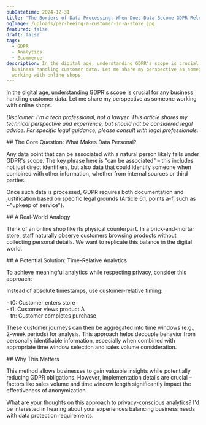 ```yaml
---
pubDatetime: 2024-12-31
title: "The Borders of Data Processing: When Does Data Become GDPR Relevant?"
ogImage: /uploads/per-beeing-a-customer-in-a-store.jpg
featured: false
draft: false
tags:
  - GDPR
  - Analytics
  - Ecommerce
description: In the digital age, understanding GDPR's scope is crucial for any
  business handling customer data. Let me share my perspective as someone
  working with online shops.
---
```

In the digital age, understanding GDPR's scope is crucial for any business handling customer data. Let me share my perspective as someone working with online shops.

_Disclaimer: I'm a tech professional, not a lawyer. This article shares my technical perspective and experience, but should not be considered legal advice. For specific legal guidance, please consult with legal professionals._

\## The Core Question: What Makes Data Personal?

Any data point that can be associated with a natural person likely falls under GDPR's scope. The key phrase here is "can be associated" – this includes not just direct identifiers, but also data that could identify someone when combined with other information, whether from internal sources or third parties.

Once such data is processed, GDPR requires both documentation and justification based on specific legal grounds (Article 6.1, points a-f, such as ~"upkeep of service").

\## A Real-World Analogy

Think of an online shop like its physical counterpart. In a brick-and-mortar store, staff naturally observe customers browsing products without collecting personal details. We want to replicate this balance in the digital world.

\## A Potential Solution: Time-Relative Analytics

To achieve meaningful analytics while respecting privacy, consider this approach:

Instead of absolute timestamps, use customer-relative timing:

\- t0: Customer enters store  
\- t1: Customer views product A  
\- tn: Customer completes purchase

These customer journeys can then be aggregated into time windows (e.g., 2-week periods) for analysis. This approach helps decouple behavior from personally identifiable information, especially when combined with appropriate time window selection and sales volume consideration.

\## Why This Matters

This method allows businesses to gain valuable insights while potentially reducing GDPR obligations. However, implementation details are crucial – factors like sales volume and time window length significantly impact the effectiveness of anonymization.

What are your thoughts on this approach to privacy-conscious analytics? I'd be interested in hearing about your experiences balancing business needs with data protection requirements.

